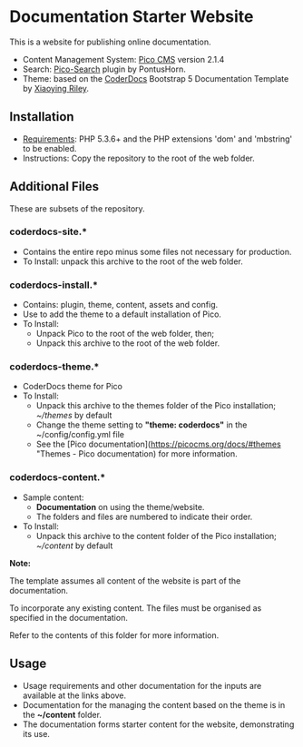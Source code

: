 # Documentation Starter Website

This is a website for publishing online documentation.

- Content Management System: [Pico CMS](https://picocms.org) version 2.1.4
- Search: [Pico-Search](https://github.com/PontusHorn/Pico-Search "PontusHorn Pico-Search in GitHub") plugin by PontusHorn.
- Theme: based on the [CoderDocs](https://themes.3rdwavemedia.com/demo/bs5/coderdocs/index.html) Bootstrap 5 Documentation Template by [Xiaoying Riley](http://themes.3rdwavemedia.com/).

## Installation

- [Requirements](https://picocms.org/docs/#install "Pico Installation Documentation"): PHP 5.3.6+ and the PHP extensions 'dom' and 'mbstring' to be enabled.
- Instructions: Copy the repository to the root of the web folder.

## Additional Files

These are subsets of the repository.

### coderdocs-site.*

- Contains the entire repo minus some files not necessary for production.
- To Install: unpack this archive to the root of the web folder.

### coderdocs-install.*

- Contains: plugin, theme, content, assets and config.
- Use to add the theme to a default installation of Pico.
- To Install:
  + Unpack Pico to the root of the web folder, then;
  + Unpack this archive to the root of the web folder.

### coderdocs-theme.*

  - CoderDocs theme for Pico
  - To Install:
    + Unpack this archive to the themes folder of the Pico installation; *~/themes* by default
    + Change the theme setting to **"theme: coderdocs"** in the ~/config/config.yml file
    + See the [Pico documentation](https://picocms.org/docs/#themes "Themes - Pico documentation) for more information.
    
### coderdocs-content.*

- Sample content:
  + **Documentation** on using the theme/website.
  + The folders and files are numbered to indicate their order.
- To Install:
  + Unpack this archive to the content folder of the Pico installation; *~/content* by default
    
**Note:**

The template assumes all content of the website is part of the documentation.

To incorporate any existing content. The files must be organised as specified in the documentation.

Refer to the contents of this folder for more information.
    
## Usage

- Usage requirements and other documentation for the inputs are available at the links above.
- Documentation for the managing the content based on the theme is in the **~/content** folder.
- The documentation forms starter content for the website, demonstrating its use.

